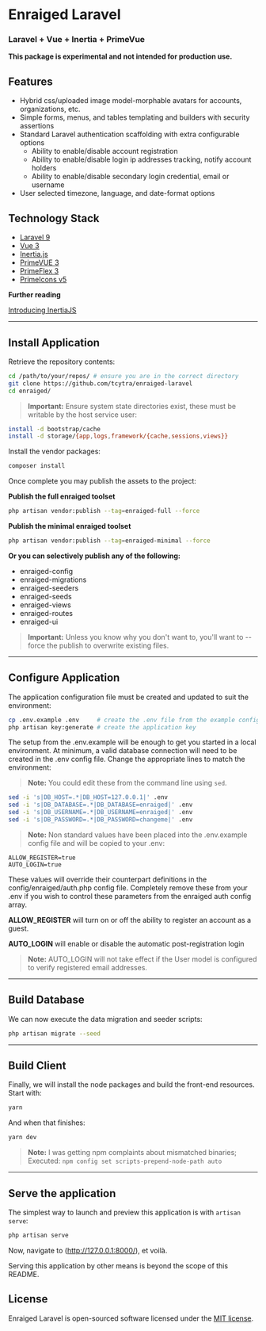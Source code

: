 # Enraiged Laravel

### Laravel + Vue + Inertia + PrimeVue

**This package is experimental and not intended for production use.**

## Features

- Hybrid css/uploaded image model-morphable avatars for accounts, organizations, etc.
- Simple forms, menus, and tables templating and builders with security assertions
- Standard Laravel authentication scaffolding with extra configurable options
  - Ability to enable/disable account registration
  - Ability to enable/disable login ip addresses tracking, notify account holders
  - Ability to enable/disable secondary login credential, email or username
- User selected timezone, language, and date-format options


## Technology Stack

+ [Laravel 9](https://laravel.com/docs/9.x/releases)
+ [Vue 3](https://vuejs.org/guide/introduction.html)
+ [Inertia.js](https://inertiajs.com/)
+ [PrimeVUE 3](https://www.primefaces.org/primevue/#/setup)
+ [PrimeFlex 3](https://www.primefaces.org/primeflex/)
+ [PrimeIcons v5](https://www.primefaces.org/primevue/#/icons)

**Further reading**

[Introducing InertiaJS](https://reinink.ca/articles/introducing-inertia-js)

---

## Install Application

Retrieve the repository contents:

```bash
cd /path/to/your/repos/ # ensure you are in the correct directory
git clone https://github.com/tcytra/enraiged-laravel
cd enraiged/
```

> **Important:** Ensure system state directories exist, these must be writable by the host service user:

```bash
install -d bootstrap/cache
install -d storage/{app,logs,framework/{cache,sessions,views}}
```

Install the vendor packages:

```bash
composer install
```

Once complete you may publish the assets to the project:

**Publish the full enraiged toolset**

```bash
php artisan vendor:publish --tag=enraiged-full --force
```

**Publish the minimal enraiged toolset**

```bash
php artisan vendor:publish --tag=enraiged-minimal --force
```

**Or you can selectively publish any of the following:**

- enraiged-config
- enraiged-migrations
- enraiged-seeders
- enraiged-seeds
- enraiged-views
- enraiged-routes
- enraiged-ui

> **Important:** Unless you know why you don't want to, you'll want to --force the publish to overwrite existing files.

---

## Configure Application

The application configuration file must be created and updated to suit the environment:

```bash
cp .env.example .env     # create the .env file from the example config
php artisan key:generate # create the application key
```

The setup from the .env.example will be enough to get you started in a local environment. At minimum, a valid database 
connection will need to be created in the .env config file. Change the appropriate lines to match the environment:

> **Note:** You could edit these from the command line using `sed`.

```bash
sed -i 's|DB_HOST=.*|DB_HOST=127.0.0.1|' .env
sed -i 's|DB_DATABASE=.*|DB_DATABASE=enraiged|' .env
sed -i 's|DB_USERNAME=.*|DB_USERNAME=enraiged|' .env
sed -i 's|DB_PASSWORD=.*|DB_PASSWORD=changeme|' .env
```

> **Note:** Non standard values have been placed into the .env.example config file and will be copied to your .env:

```
ALLOW_REGISTER=true
AUTO_LOGIN=true
```

These values will override their counterpart definitions in the config/enraiged/auth.php config file. Completely remove
these from your .env if you wish to control these parameters from the enraiged auth config array.

**ALLOW_REGISTER** will turn on or off the ability to register an account as a guest.

**AUTO_LOGIN** will enable or disable the automatic post-registration login

> **Note:** AUTO_LOGIN will not take effect if the User model is configured to verify registered email addresses.

---

## Build Database

We can now execute the data migration and seeder scripts:

```bash
php artisan migrate --seed
```

---

## Build Client

Finally, we will install the node packages and build the front-end resources. Start with:

```bash
yarn
```

And when that finishes:

```bash
yarn dev
```

> **Note:** I was getting npm complaints about mismatched binaries; Executed: `npm config set scripts-prepend-node-path auto`

---

## Serve the application

The simplest way to launch and preview this application is with `artisan serve`:

```php
php artisan serve
```

Now, navigate to (http://127.0.0.1:8000/), et voilà.

Serving this application by other means is beyond the scope of this README.


## License

Enraiged Laravel is open-sourced software licensed under the [MIT license](https://opensource.org/licenses/MIT).
